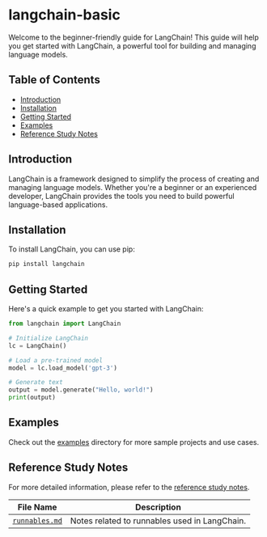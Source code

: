 # langchain-basic
Welcome to the beginner-friendly guide for LangChain! This guide will help you get started with LangChain, a powerful tool for building and managing language models.

## Table of Contents
- [Introduction](#introduction)
- [Installation](#installation)
- [Getting Started](#getting-started)
- [Examples](#examples)
- [Reference Study Notes](#reference-study-notes)

## Introduction
LangChain is a framework designed to simplify the process of creating and managing language models. Whether you're a beginner or an experienced developer, LangChain provides the tools you need to build powerful language-based applications.

## Installation
To install LangChain, you can use pip:
```bash
pip install langchain
```

## Getting Started
Here's a quick example to get you started with LangChain:
```python
from langchain import LangChain

# Initialize LangChain
lc = LangChain()

# Load a pre-trained model
model = lc.load_model('gpt-3')

# Generate text
output = model.generate("Hello, world!")
print(output)
```

## Examples
Check out the [examples](examples/) directory for more sample projects and use cases.

## Reference Study Notes
For more detailed information, please refer to the [reference study notes](docs/).

| File Name       | Description                                      |
|-----------------|--------------------------------------------------|
| [`runnables.md`](docs/runnables.md)  | Notes related to runnables used in LangChain.    |

